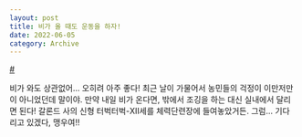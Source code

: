 ```yaml
---
layout: post
title: 비가 올 때도 운동을 하자!
date: 2022-06-05
category: Archive
---
```


<a href ="https://twitter.com/h_of_healthy/status/1533451550936272897">#</a>

비가 와도 상관없어... 오히려 아주 좋다! 최근 날이 가물어서 농민들의 걱정이 이만저만이 아니었던데 말이야. 만약 내일 비가 온다면, 밖에서 조깅을 하는 대신 실내에서 달리면 된다! 갈론드 사의 신형 터벅터벅-XII세를 체력단련장에 들여놓았거든. 그럼... 기다리고 있겠다, 맹우여!!
